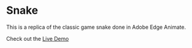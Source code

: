 # Snake

This is a replica of the classic game snake done in Adobe Edge Animate.

Check out the [Live Demo](http://writer-mary-52536.bitballoon.com/snake.html)
